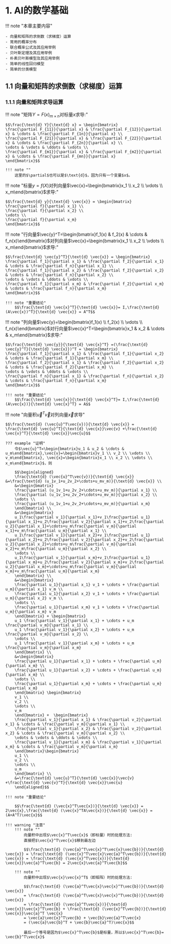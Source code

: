 # 1. AI的数学基础

!!! note "本章主要内容"

    - 向量和矩阵的求倒数（求梯度）运算
    - 常用的概率分布
    - 联合概率公式及其应用举例
    - 贝叶斯定理及其应用举例
    - 朴素贝叶斯模型及其应用举例
    - 简单的线性回归模型
    - 简单的分类模型

## 1.1 向量和矩阵的求倒数（求梯度）运算

### 1.1.1 向量和矩阵求导运算

!!! note "矩阵$Y=F(x)_{m\times n}$对标量$x$求导:"

    $$\frac{\text{d} Y}{\text{d} x} = \begin{bmatrix}
    \frac{\partial F_{11}}{\partial x} & \frac{\partial F_{12}}{\partial x} & \cdots & \frac{\partial F_{1n}}{\partial x} \\
    \frac{\partial F_{21}}{\partial x} & \frac{\partial F_{22}}{\partial x} & \cdots & \frac{\partial F_{2n}}{\partial x} \\
    \vdots & \vdots & \ddots & \vdots \\
    \frac{\partial F_{m1}}{\partial x} & \frac{\partial F_{m2}}{\partial x} & \cdots & \frac{\partial F_{mn}}{\partial x}
    \end{bmatrix}$$

    !!! note ""
        这里的$\partial$也可以是$\text{d}$，因为只有一个变量$x$。

!!! note "标量$y=f(X)$对列向量$\vec{x}=\begin{bmatrix}x_1 \\ x_2 \\ \vdots \\ x_m\end{bmatrix}$求导:"

    $$\frac{\text{d} y}{\text{d} \vec{x}} = \begin{bmatrix}
    \frac{\partial f}{\partial x_1} \\
    \frac{\partial f}{\partial x_2} \\
    \vdots \\
    \frac{\partial f}{\partial x_m}
    \end{bmatrix}$$

!!! note "行向量$\vec{y}^T=\begin{bmatrix}f_1(x) & f_2(x) & \cdots & f_n(x)\end{bmatrix}$对列向量$\vec{x}=\begin{bmatrix}x_1 \\ x_2 \\ \vdots \\ x_m\end{bmatrix}$求导:"

    $$\frac{\text{d} \vec{y}^T}{\text{d} \vec{x}} = \begin{bmatrix}
    \frac{\partial f_1}{\partial x_1} & \frac{\partial f_2}{\partial x_1} & \cdots & \frac{\partial f_n}{\partial x_1} \\
    \frac{\partial f_1}{\partial x_2} & \frac{\partial f_2}{\partial x_2} & \cdots & \frac{\partial f_n}{\partial x_2} \\
    \vdots & \vdots & \ddots & \vdots \\
    \frac{\partial f_1}{\partial x_m} & \frac{\partial f_2}{\partial x_m} & \cdots & \frac{\partial f_n}{\partial x_m}
    \end{bmatrix}$$
    
    !!! note "重要结论"
        $$\frac{\text{d} \vec{x}^T}{\text{d} \vec{x}}= I,\frac{\text{d} (A\vec{x})^T}{\text{d} \vec{x}} = A^T$$

!!! note "列向量$\vec{y}=\begin{bmatrix}f_1(x) \\ f_2(x) \\ \vdots \\ f_n(x)\end{bmatrix}$对行向量$\vec{x}^T=\begin{bmatrix}x_1 & x_2 & \cdots & x_m\end{bmatrix}$求导:"

    $$\frac{\text{d} \vec{y}}{\text{d} \vec{x}^T} =(\frac{\text{d} \vec{y}^T}{\text{d} \vec{x}})^T = \begin{bmatrix}
    \frac{\partial f_1}{\partial x_1} & \frac{\partial f_1}{\partial x_2} & \cdots & \frac{\partial f_1}{\partial x_m} \\
    \frac{\partial f_2}{\partial x_1} & \frac{\partial f_2}{\partial x_2} & \cdots & \frac{\partial f_2}{\partial x_m} \\
    \vdots & \vdots & \ddots & \vdots \\
    \frac{\partial f_n}{\partial x_1} & \frac{\partial f_n}{\partial x_2} & \cdots & \frac{\partial f_n}{\partial x_m}
    \end{bmatrix}$$

    !!! note "重要结论"
        $$\frac{\text{d} \vec{x}}{\text{d} \vec{x}^T}= I,\frac{\text{d} (A\vec{x})}{\text{d} \vec{x}^T} = A$$

!!! note "向量积$\vec{u}^T\vec{v}$对列向量$\vec{x}$求导"

    $$\frac{\text{d} (\vec{u}^T\vec{v})}{\text{d} \vec{x}} = \frac{\text{d} \vec{u}^T}{\text{d} \vec{x}}\vec{v} +\frac{\text{d} \vec{v}^T}{\text{d} \vec{x}}\vec{u}$$

    ??? example "证明"
        令$\vec{u}^T=\begin{bmatrix}u_1 & u_2 & \cdots & u_m\end{bmatrix},\vec{v}=\begin{bmatrix}v_1 \\ v_2 \\ \vdots \\ v_m\end{bmatrix}, \vec{x}=\begin{bmatrix}x_1 \\ x_2 \\ \vdots \\ x_m\end{bmatrix}$，则
        
        $$\begin{aligned}
        \frac{\text{d} (\vec{u}^T\vec{v})}{\text{d} \vec{x}} &=\frac{\text{d} (u_1v_1+u_2v_2+\cdots+u_mv_m)}{\text{d} \vec{x}} \\ 
        &=\begin{bmatrix}
        \frac{\partial (u_1v_1+u_2v_2+\cdots+u_mv_m)}{\partial x_1} \\  
        \frac{\partial (u_1v_1+u_2v_2+\cdots+u_mv_m)}{\partial x_2} \\
        \vdots \\
        \frac{\partial (u_1v_1+u_2v_2+\cdots+u_mv_m)}{\partial x_m}
        \end{bmatrix} \\
        &=\begin{bmatrix}
        u_1\frac{\partial v_1}{\partial x_1}+v_1\frac{\partial u_1}{\partial x_1}+u_2\frac{\partial v_2}{\partial x_1}+v_2\frac{\partial u_2}{\partial x_1}+\cdots+u_m\frac{\partial v_m}{\partial x_1}+v_m\frac{\partial u_m}{\partial x_1} \\
        u_1\frac{\partial v_1}{\partial x_2}+v_1\frac{\partial u_1}{\partial x_2}+u_2\frac{\partial v_2}{\partial x_2}+v_2\frac{\partial u_2}{\partial x_2}+\cdots+u_m\frac{\partial v_m}{\partial x_2}+v_m\frac{\partial u_m}{\partial x_2} \\
        \vdots \\
        u_1\frac{\partial v_1}{\partial x_m}+v_1\frac{\partial u_1}{\partial x_m}+u_2\frac{\partial v_2}{\partial x_m}+v_2\frac{\partial u_2}{\partial x_m}+\cdots+u_m\frac{\partial v_m}{\partial x_m}+v_m\frac{\partial u_m}{\partial x_m}
        \end{bmatrix} \\
        &=\begin{bmatrix}
        \frac{\partial u_1}{\partial x_1} v_1 + \cdots + \frac{\partial u_m}{\partial x_1} v_m \\
        \frac{\partial u_1}{\partial x_2} v_1 + \cdots + \frac{\partial u_m}{\partial x_2} v_m \\
        \vdots \\
        \frac{\partial u_1}{\partial x_m} v_1 + \cdots + \frac{\partial u_m}{\partial x_m} v_m
        \end{bmatrix} + \begin{bmatrix}
        u_1 \frac{\partial v_1}{\partial x_1} + \cdots + u_m \frac{\partial v_m}{\partial x_1} \\
        u_1 \frac{\partial v_1}{\partial x_2} + \cdots + u_m \frac{\partial v_m}{\partial x_2} \\
        \vdots \\
        u_1 \frac{\partial v_1}{\partial x_m} + \cdots + u_m \frac{\partial v_m}{\partial x_m}
        \end{bmatrix} \\
        &=\begin{bmatrix}
        \frac{\partial u_1}{\partial x_1} + \cdots + \frac{\partial u_m}{\partial x_m} \\
        \frac{\partial u_1}{\partial x_2} + \cdots + \frac{\partial u_m}{\partial x_m} \\
        \vdots \\
        \frac{\partial u_1}{\partial x_m} + \cdots + \frac{\partial u_m}{\partial x_m}
        \end{bmatrix} \begin{bmatrix}
        v_1 \\
        v_2 \\
        \vdots \\
        v_m
        \end{bmatrix} +  \begin{bmatrix}
        \frac{\partial v_1}{\partial x_1} & \frac{\partial v_2}{\partial x_1} & \cdots & \frac{\partial v_m}{\partial x_1} \\
        \frac{\partial v_1}{\partial x_2} & \frac{\partial v_2}{\partial x_2} & \cdots & \frac{\partial v_m}{\partial x_2} \\
        \vdots & \vdots & \ddots & \vdots \\
        \frac{\partial v_1}{\partial x_m} & \frac{\partial v_1}{\partial x_m} & \cdots & \frac{\partial v_m}{\partial x_m}
        \end{bmatrix}\begin{bmatrix}
        u_1 \\
        u_2 \\
        \vdots \\
        u_m
        \end{bmatrix} \\
        &=\frac{\text{d} \vec{u}^T}{\text{d} \vec{x}}\vec{v} +\frac{\text{d} \vec{v}^T}{\text{d} \vec{x}}\vec{u}
        \end{aligned}$$

    !!! note "重要结论"
        
        $$\frac{\text{d} (\vec{x}^T\vec{x})}{\text{d} \vec{x}} = 2\vec{x},\frac{\text{d} (\vec{x}^TA\vec{x})}{\text{d} \vec{x}} = (A+A^T)\vec{x}$$
    
    !!! warning "注意"
        !!! note ""
            向量积中出现$\vec{x}^T\vec{x}$（即标量）时的处理方法:
            直接把$\vec{x}^T\vec{x}$移到最左边
            
            $$\frac{\text{d} (\vec{a}^T\vec{x}^T\vec{x}\vec{b})}{\text{d} \vec{x}} = \frac{\text{d} (\vec{x}^T\vec{x}\vec{a}^T\vec{b})}{\text{d} \vec{x}} = \frac{\text{d} (\vec{x}^T\vec{x})}{\text{d} \vec{x}}\vec{a}^T\vec{b} = 2\vec{x}\vec{a}^T\vec{b}$$

        !!! note ""
            向量积中出现$\vec{x}\vec{x}^T$（即矩阵）时的处理方法:
            
            $$\frac{\text{d} (\vec{a}^T\vec{x}\vec{x}^T\vec{b})}{\text{d} \vec{x}} 
            = \frac{\text{d} (\vec{a}^T\vec{x}\vec{x}^T\vec{b})}{\text{d} \vec{x}} 
            = \frac{\text{d} (\vec{a}^T\vec{x})}{\text{d} \vec{x}}\vec{x}^T\vec{b} + \frac{\text{d} (\vec{x}^T\vec{b})}{\text{d} \vec{x}}\vec{a}^T \vec{x}
            = \vec{a}\vec{x}^T\vec{b} + \vec{b}\vec{a}^T\vec{x}
            = (\vec{a}\vec{b}^T + \vec{b}\vec{a}^T)\vec{x}$$

            最后一个等号是因为$\vec{x}^T\vec{b}$是标量，所以$\vec{x}^T\vec{b}= \vec{b}^T\vec{x}$